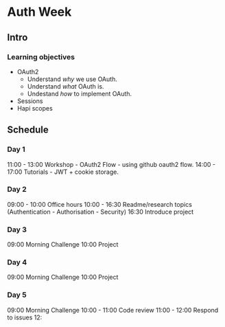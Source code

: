 # Auth Week
## Intro
### Learning objectives
- OAuth2
  - Understand _why_ we use OAuth.
  - Understand _what_ OAuth is.
  - Undestand _how_ to implement OAuth.
- Sessions
- Hapi scopes


## Schedule
### Day 1

11:00 - 13:00 Workshop - OAuth2 Flow - using github oauth2 flow.
14:00 - 17:00 Tutorials - JWT + cookie storage.

### Day 2

09:00 - 10:00 Office hours
10:00 - 16:30 Readme/research topics (Authentication - Authorisation - Security)
16:30 Introduce project

### Day 3

09:00 Morning Challenge
10:00 Project

### Day 4

09:00 Morning Challenge
10:00 Project

### Day 5

09:00 Morning Challenge
10:00 - 11:00 Code review
11:00 - 12:00 Respond to issues
12:
